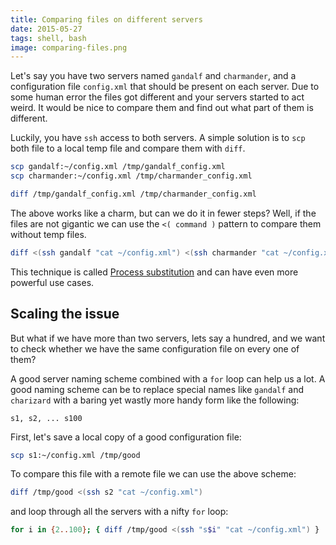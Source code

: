```yaml
---
title: Comparing files on different servers
date: 2015-05-27
tags: shell, bash
image: comparing-files.png
---
```


Let's say you have two servers named `gandalf` and `charmander`, and a configuration
file `config.xml` that should be present on each server. Due to some human error
the files got different and your servers started to act weird. It would be nice
to compare them and find out what part of them is different.

Luckily, you have `ssh` access to both servers. A simple solution is to `scp` both
file to a local temp file and compare them with `diff`.

``` sh
scp gandalf:~/config.xml /tmp/gandalf_config.xml
scp charmander:~/config.xml /tmp/charmander_config.xml

diff /tmp/gandalf_config.xml /tmp/charmander_config.xml
```

The above works like a charm, but can we do it in fewer steps? Well, if the files are
not gigantic we can use the `<( command )` pattern to compare them without temp files.

``` sh
diff <(ssh gandalf "cat ~/config.xml") <(ssh charmander "cat ~/config.xml")
```

This technique is called [Process substitution](http://tldp.org/LDP/abs/html/process-sub.html)
and can have even more powerful use cases.

## Scaling the issue

But what if we have more than two servers, lets say a hundred, and we want to check whether
we have the same configuration file on every one of them?

A good server naming scheme combined with a `for` loop can help us a lot. A good naming
scheme can be to replace special names like `gandalf` and `charizard` with a baring yet
wastly more handy form like the following: 

```
s1, s2, ... s100
```

First, let's save a local copy of a good configuration file:

``` sh
scp s1:~/config.xml /tmp/good
```

To compare this file with a remote file we can use the above scheme:

``` sh
diff /tmp/good <(ssh s2 "cat ~/config.xml")
```

and loop through all the servers with a nifty `for` loop:

``` sh
for i in {2..100}; { diff /tmp/good <(ssh "s$i" "cat ~/config.xml") }
```
